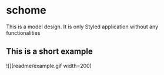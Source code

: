 # schome
This is a model design. It is only Styled application without any functionalities

## This is a short example

![](readme/example.gif width=200)